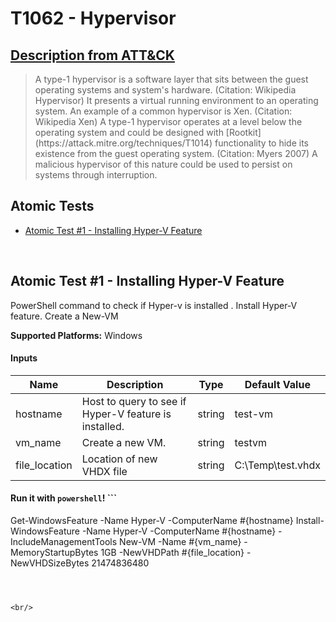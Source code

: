 # T1062 - Hypervisor
## [Description from ATT&CK](https://attack.mitre.org/wiki/Technique/T1062)
<blockquote>A type-1 hypervisor is a software layer that sits between the guest operating systems and system's hardware. (Citation: Wikipedia Hypervisor) It presents a virtual running environment to an operating system. An example of a common hypervisor is Xen. (Citation: Wikipedia Xen) A type-1 hypervisor operates at a level below the operating system and could be designed with [Rootkit](https://attack.mitre.org/techniques/T1014) functionality to hide its existence from the guest operating system. (Citation: Myers 2007) A malicious hypervisor of this nature could be used to persist on systems through interruption.</blockquote>

## Atomic Tests

- [Atomic Test #1 - Installing Hyper-V Feature](#atomic-test-1---installing-hyper-v-feature)


<br/>

## Atomic Test #1 - Installing Hyper-V Feature
PowerShell command to check if Hyper-v is installed .
Install Hyper-V feature.
Create a New-VM

**Supported Platforms:** Windows


#### Inputs
| Name | Description | Type | Default Value | 
|------|-------------|------|---------------|
| hostname | Host to query to see if Hyper-V feature is installed. | string | test-vm|
| vm_name | Create a new VM. | string | testvm|
| file_location | Location of new VHDX file | string | C:\Temp\test.vhdx|

#### Run it with `powershell`! ```
Get-WindowsFeature -Name Hyper-V -ComputerName #{hostname}
Install-WindowsFeature -Name Hyper-V -ComputerName #{hostname} -IncludeManagementTools
New-VM -Name #{vm_name} -MemoryStartupBytes 1GB -NewVHDPath #{file_location} -NewVHDSizeBytes 21474836480
```



<br/>
